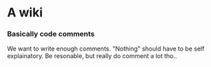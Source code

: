 # A wiki
### Basically code comments
We want to write enough comments. "Nothing" should have to be self explainatory. Be resonable, but really do comment a lot tho..